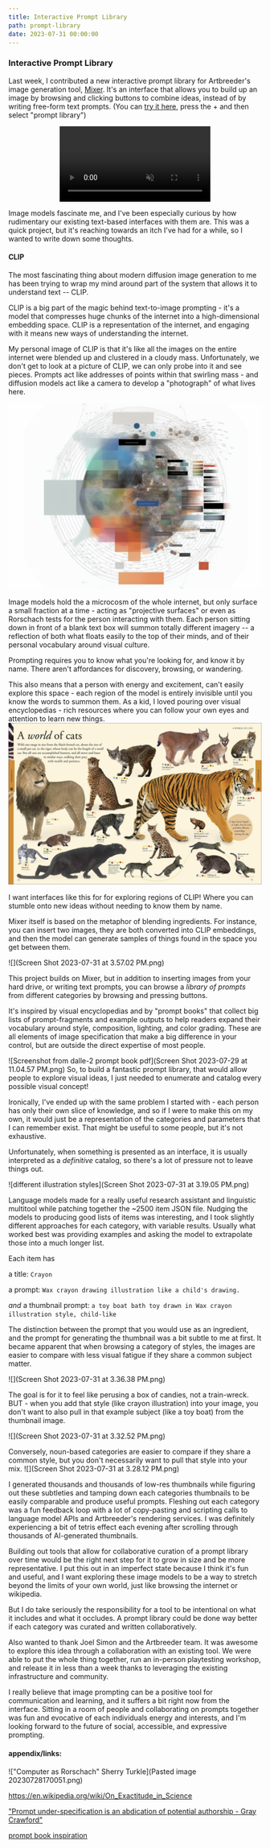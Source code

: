 ```yaml
---
title: Interactive Prompt Library
path: prompt-library
date: 2023-07-31 00:00:00
---
```


### Interactive Prompt Library


Last week, I contributed a new interactive prompt library for Artbreeder's image generation tool, [Mixer](https://www.artbreeder.com/create/mixer). It's an interface that allows you to build up an image by browsing and clicking buttons to combine ideas, instead of by writing free-form text prompts. (You can [try it here](https://www.artbreeder.com/create/mixer), press the + and then select "prompt library")

<video src="usage.webm" muted autoplay loop alt="inchworm" style="margin:auto; display:block; max-width:100%"> </video>

Image models fascinate me, and I've been especially curious by how rudimentary our existing text-based interfaces with them are. This was a quick project, but it's reaching towards an itch I've had for a while, so I wanted to write down some thoughts.

#### CLIP


The most fascinating thing about modern diffusion image generation to me has been trying to wrap my mind around part of the system that allows it to understand text -- CLIP. 

CLIP is a big part of the magic behind text-to-image prompting - it's a model that compresses huge chunks of the internet into a high-dimensional embedding space. CLIP is a representation of the internet, and engaging with it means new ways of understanding the internet.

My personal image of CLIP is that it's like all the images on the entire internet were blended up and clustered in a cloudy mass. Unfortunately, we don't get to look at a picture of CLIP, we can only probe into it and see pieces. Prompts act like addresses of points within that swirling mass - and diffusion models act like a camera to develop a "photograph" of what lives here. 

![Artist's representation of CLIP](clip_viz.png)

Image models hold the a microcosm of the whole internet, but only surface a small fraction at a time - acting as "projective surfaces" or even as Rorschach tests for the person interacting with them. Each person sitting down in front of a blank text box will summon totally different imagery -- a reflection of both what floats easily to the top of their minds, and of their personal vocabulary around visual culture.

Prompting requires you to know what you're looking for, and know it by name. There aren't affordances for discovery, browsing, or wandering. 

This also means that a person with energy and excitement, can't easily explore this space - each region of the model is entirely invisible until you know the words to summon them. As a kid, I loved pouring over visual encyclopedias - rich resources where you can follow your own eyes and attention to learn new things.
![](Animals-A-Visual-Encyclopedia-by-Dorling-Kindersley-2.jpeg)

I want interfaces like this for for exploring regions of CLIP! Where you can stumble onto new ideas without needing to know them by name.

Mixer itself is based on the metaphor of blending ingredients. For instance, you can insert two images, they are both converted into CLIP embeddings, and then the model can generate samples of things found in the space you get between them.

![](Screen Shot 2023-07-31 at 3.57.02 PM.png)

This project builds on Mixer, but in addition to inserting images from your hard drive, or writing text prompts, you can browse a *library of prompts* from different categories by browsing and pressing buttons. 





It's inspired by visual encyclopedias and by "prompt books" that collect big lists of prompt-fragments and example outputs to help readers expand their vocabulary around style, composition, lighting, and color grading. These are all elements of image specification that make a big difference in your control, but are outside the direct expertise of most people.

![Screenshot from dalle-2 prompt book pdf](Screen Shot 2023-07-29 at 11.04.57 PM.png)
So, to build a fantastic prompt library, that would allow people to explore visual ideas, I just needed to enumerate and catalog every possible visual concept! 

Ironically, I've ended up with the same problem I started with  - each person has only their own slice of knowledge, and so if I were to make this on my own, it would just be a representation of the categories and parameters that I can remember exist. That might be useful to some people, but it's not exhaustive.

Unfortunately, when something is presented as an interface, it is usually interpreted as a _definitive_ catalog, so there's a lot of pressure not to leave things out.  

![different illustration styles](Screen Shot 2023-07-31 at 3.19.05 PM.png)

Language models made for a really useful research assistant and linguistic multitool while patching together the ~2500 item JSON file. Nudging the models to producing good lists of items was interesting, and I took slightly different approaches for each category, with variable results. Usually what worked best was providing examples and asking the model to extrapolate those into a much longer list. 

Each item has 

a title:
	`Crayon`

a prompt: 
	`Wax crayon drawing illustration like a child's drawing.`

*and* a thumbnail prompt: 
	```a toy boat bath toy drawn in Wax crayon illustration style, child-like```

The distinction between the prompt that you would use as an ingredient, and the prompt for generating the thumbnail was a bit subtle to me at first. It became apparent that when browsing a category of styles, the images are easier to compare with less visual fatigue if they share a common subject matter. 

![](Screen Shot 2023-07-31 at 3.36.38 PM.png)

The goal is for it to feel like perusing a box of candies, not a train-wreck. BUT - when you add that style (like crayon illustration) into your image, you don't want to also pull in that example subject (like a toy boat) from the thumbnail image. 

![](Screen Shot 2023-07-31 at 3.32.52 PM.png)

Conversely, noun-based categories are easier to compare if they share a common style, but you don't necessarily want to pull that style into your mix.
![](Screen Shot 2023-07-31 at 3.28.12 PM.png)

I generated thousands and thousands of low-res thumbnails while figuring out these subtleties and tamping down each categories thumbnails to be easily comparable and produce useful prompts. Fleshing out each category was a fun feedback loop with a lot of copy-pasting and scripting calls to language model APIs and Artbreeder's rendering services. I was definitely experiencing a bit of tetris effect each evening after scrolling through thousands of AI-generated thumbnails.

Building out tools that allow for collaborative curation of a prompt library over time would be the right next step for it to grow in size and be more representative. I put this out in an imperfect state because I think it's fun and useful, and I want exploring these image models to be a way to stretch beyond the limits of your own world, just like browsing the internet or wikipedia. 

But I do take seriously the responsibility for a tool to be intentional on what it includes and what it occludes. A prompt library could be done way better if each category was curated and written collaboratively. 

Also wanted to thank Joel Simon and the Artbreeder team. It was awesome to explore this idea through a collaboration with an existing tool. We were able to put the whole thing together, run an in-person playtesting workshop, and release it in less than a week thanks to leveraging the existing infrastructure and community.

I really believe that image prompting can be a positive tool for communication and learning, and it suffers a bit right now from the interface. Sitting in a room of people and collaborating on prompts together was fun and evocative of each individuals energy and interests, and I'm looking forward to the future of social, accessible, and expressive prompting. 


#### appendix/links:
!["Computer as Rorschach" Sherry Turkle](Pasted image 20230728170051.png)

https://en.wikipedia.org/wiki/On_Exactitude_in_Science

[ "Prompt under-specification is an abdication of potential authorship - Gray Crawford"](https://twitter.com/graycrawford/status/1600960539156283393)


[prompt book inspiration](https://dallery.gallery/wp-content/uploads/2022/07/The-DALL%C2%B7E-2-prompt-book-v1.02.pdf)


